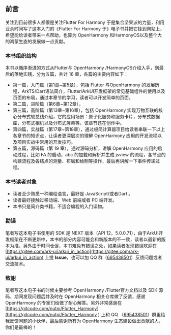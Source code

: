 ## 前言

关注到目前很多人都很是关注Flutter For Harmony 于是集合坚果派的力量，利用业余时间写了这本入门的《Flutter For Harmony 于》电子书并把它挂到网站上，希望能给读者带来一点帮助，也算为 OpenHarmony 和HarmonyOS以及整个大的鸿蒙生态的发展做一点贡献。



### 本书组织结构

本书以循序渐进的方式从Flutter与 OpenHarmony /HarmonyOS介绍入手，到最后的落地实践，分为五篇，共计 16 章，各篇的主要内容如下：

- 第一篇，入门篇（第1章~第5章），包括 Flutter 与OpenHarmony 的发展历程，ArkTS/Dart语法简介，Flutter/ArkUI开发框架的常见基础组件的使用以及页面的布局，通过本章节的学习，读者可以开发简单的页面。
- 第二篇，进阶篇（第6章~第12章），
- 第三篇，高阶篇（第13章~第16章），包括 OpenHarmony 实现万物互联的核心分布式软总线介绍，它的应用场景：原子化服务和服务卡片，分布式数据库，分布式相机以及分布式屏幕等。该章节还在创作中。
- 第四篇，实战篇（第17章~第18章），通过极简计算器项目给读者串联一下以上各章节的知识点，让读者更深层次的理解 OpenHarmony 应用的开发流程以及项目实战中常用的开发技巧。
- 第五篇，源码篇（第 19 章），通过源码分析，讲解 OpenHarmony 应用的启动过程，比如 FA 的启动，abc 的加载和解析并生成 jsview 的流程，各节点的构建流程及各结点的测量、布局和绘制等操作，最后再讲解一下事件传递过程。



### 本书读者对象

- 读者至少熟悉一种编程语言，最好是 JavaScript/或者Dart 。
- 读者最好接触过移动端、Web 前端或者 PC 端开发。
- 本书只是简介类书籍，不适合编程的入门读物。



### 勘误

笔者写这本电子书使用的 SDK 是 NEXT 版本（API 12，5.0.0.71），由于ArkUI开发框架在不断更新中，本书的部分内容可能会和新版本的不一致，读者以最新的版本为准，另外由于时间仓促，本书难免有错误之处，如果读者发现错误欢迎在 [https://gitee.com/ark-ui/arkui_in_action](https://gitee.com/ark-ui/arkui_in_action) 上提  **Issue**，也可以加 QQ 群（[695438501](https://qm.qq.com/cgi-bin/qm/qr?k=YBDKMU9Lt309QL_I1Lfa2jVpGwx65VSR&jump_from=webapi)）反馈问题或者交流技术。



### 致谢

笔者写这本电子书的时候主要参考 OpenHarmony /Flutter官方文档以及 SDK 源码，期间发现问题后并及时在  OpenHarmony 相关仓库做了反馈，感谢 OpenHarmony 的专家们给做了耐心解答。另外非常感谢在 [https://gitcode.com/nutpi/Flutter_Harmony](https://gitcode.com/nutpi/Flutter_Harmony ) 上和 QQ （[695438501](https://qm.qq.com/cgi-bin/qm/qr?k=YBDKMU9Lt309QL_I1Lfa2jVpGwx65VSR&jump_from=webapi)）群里给我反馈问题的小伙伴，最后感谢所有为 OpenHarmony 生态建设做出贡献的人，你们是最棒的！

